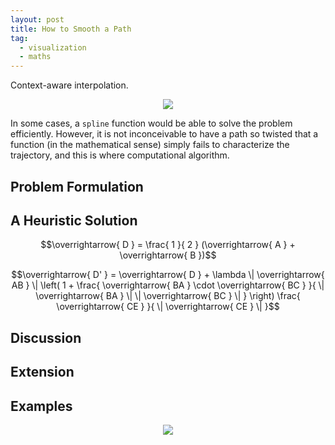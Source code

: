 ```yaml
---
layout: post
title: How to Smooth a Path
tag:
  - visualization
  - maths
---
```


Context-aware interpolation.

<p align="center">
  <img src="https://shawenyao.github.io/R/output/plot1.svg" />
</p>

In some cases, a `spline` function would be able to solve the problem efficiently. However, it is not inconceivable to have a path so twisted that a function (in the mathematical sense) simply fails to characterize the trajectory, and this is where computational algorithm.

## Problem Formulation

## A Heuristic Solution

$$\overrightarrow{ D } = \frac{ 1 }{ 2 } (\overrightarrow{ A } + \overrightarrow{ B })$$

$$\overrightarrow{ D' } = \overrightarrow{ D } + \lambda \| \overrightarrow{ AB } \| \left( 1 + \frac{ \overrightarrow{ BA } \cdot \overrightarrow{ BC } }{ \| \overrightarrow{ BA } \| \| \overrightarrow{ BC } \| } \right) \frac{ \overrightarrow{ CE } }{ \| \overrightarrow{ CE } \| }$$

## Discussion

## Extension

## Examples
<p align="center">
  <img src="https://shawenyao.github.io/R/output/plot_example.svg" />
</p>
